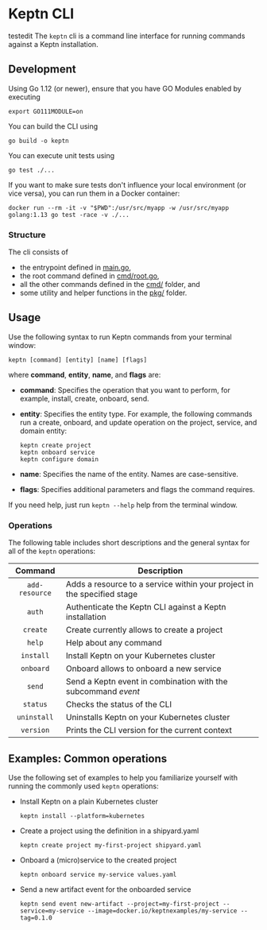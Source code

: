 # Keptn CLI
testedit
The `keptn` cli is a command line interface for running commands against a Keptn installation.

## Development

Using Go 1.12 (or newer), ensure that you have GO Modules enabled by executing
```console
export GO111MODULE=on
```

You can build the CLI using
```console
go build -o keptn
```

You can execute unit tests using
```console
go test ./...
```

If you want to make sure tests don't influence your local environment (or vice versa), you can run them in a Docker container:
```console
docker run --rm -it -v "$PWD":/usr/src/myapp -w /usr/src/myapp golang:1.13 go test -race -v ./...
```

### Structure

The cli consists of 

* the entrypoint defined in [main.go](main.go), 
* the root command defined in [cmd/root.go](cmd/root.go),
* all the other commands defined in the [cmd/](cmd/) folder, and
* some utility and helper functions in the [pkg/](pkg/) folder.

## Usage

Use the following syntax to run Keptn commands from your terminal window:

```console
keptn [command] [entity] [name] [flags]
```

where **command**, **entity**, **name**, and **flags** are:

- **command**: Specifies the operation that you want to perform, for example, install, create, onboard, send.

- **entity**: Specifies the entity type. For example, the following commands run a create, onboard, and update operation on the project, service, and domain entity:

    ```console
    keptn create project 
    keptn onboard service
    keptn configure domain
    ```

- **name**: Specifies the name of the entity. Names are case-sensitive. 

- **flags**: Specifies additional parameters and flags the command requires.

If you need help, just run `keptn --help` help from the terminal window.

### Operations

The following table includes short descriptions and the general syntax for all of the `keptn` operations:

| Command  | Description  |
|:---:|---|
| `add-resource`  | Adds a resource to a service within your project in the specified stage |
| `auth`  | Authenticate the Keptn CLI against a Keptn installation  |
| `create`  | Create currently allows to create a project |
| `help`  | Help about any command |
| `install`  | Install Keptn on your Kubernetes cluster |
| `onboard`  | Onboard allows to onboard a new service |
| `send`  | Send a Keptn event in combination with the subcommand *event* |
| `status`  | Checks the status of the CLI |
| `uninstall`  | Uninstalls Keptn on your Kubernetes cluster |
| `version`  | Prints the CLI version for the current context |

## Examples: Common operations
Use the following set of examples to help you familiarize yourself with running the commonly used `keptn` operations:

- Install Keptn on a plain Kubernetes cluster
  ```console
  keptn install --platform=kubernetes
  ```

- Create a project using the definition in a shipyard.yaml
  ```console
  keptn create project my-first-project shipyard.yaml
  ```

- Onboard a (micro)service to the created project
  ```console
  keptn onboard service my-service values.yaml
  ```

- Send a new artifact event for the onboarded service
  ```console
  keptn send event new-artifact --project=my-first-project --service=my-service --image=docker.io/keptnexamples/my-service --tag=0.1.0
  ```
